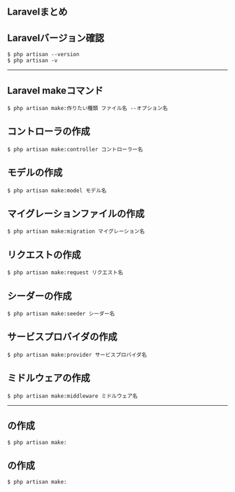 ## Laravelまとめ

## Laravelバージョン確認

```
$ php artisan --version
$ php artisan -v
```

***

## Laravel makeコマンド
```
$ php artisan make:作りたい種類 ファイル名 --オプション名
```

## コントローラの作成
```
$ php artisan make:controller コントローラー名
```

## モデルの作成
```
$ php artisan make:model モデル名
```

## マイグレーションファイルの作成
```
$ php artisan make:migration マイグレーション名
```

## リクエストの作成
```
$ php artisan make:request リクエスト名
```

## シーダーの作成
```
$ php artisan make:seeder シーダー名
```

## サービスプロバイダの作成
```
$ php artisan make:provider サービスプロバイダ名
```

## ミドルウェアの作成
```
$ php artisan make:middleware ミドルウェア名
```

***

## の作成
```
$ php artisan make:
```

## の作成
```
$ php artisan make:
```




